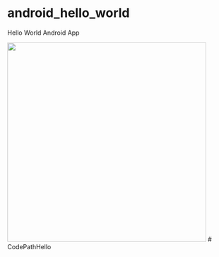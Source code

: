 android_hello_world
===================

Hello World Android App

<img src="http://i.imgur.com/dio0DXF.png" width="450" />
# CodePathHello
